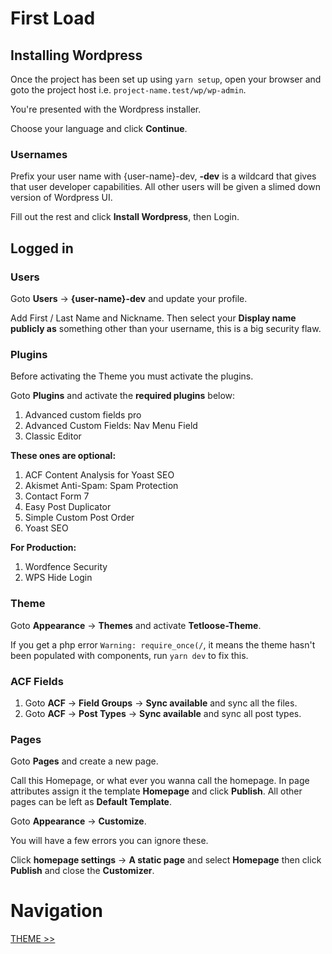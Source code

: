 # First Load

## Installing Wordpress

Once the project has been set up using `yarn setup`, open your browser and goto the project host i.e. `project-name.test/wp/wp-admin`.

You're presented with the Wordpress installer.

Choose your language and click **Continue**.

### Usernames

Prefix your user name with {user-name}-dev, **-dev** is a wildcard that gives that user developer capabilities. All other users will be given a slimed down version of Wordpress UI.

Fill out the rest and click **Install Wordpress**, then Login.

## Logged in

### Users

Goto **Users** -> **{user-name}-dev** and update your profile.

Add First / Last Name and Nickname. Then select your **Display name publicly as** something other than your username, this is a big security flaw.

### Plugins

Before activating the Theme you must activate the plugins.

Goto **Plugins** and activate the **required plugins** below:

1. Advanced custom fields pro
2. Advanced Custom Fields: Nav Menu Field
3. Classic Editor

**These ones are optional:**

1. ACF Content Analysis for Yoast SEO
2. Akismet Anti-Spam: Spam Protection
3. Contact Form 7
4. Easy Post Duplicator
5. Simple Custom Post Order
6. Yoast SEO

**For Production:**

1. Wordfence Security
2. WPS Hide Login

### Theme

Goto **Appearance** -> **Themes** and activate **Tetloose-Theme**.

If you get a php error `Warning: require_once(/`, it means the theme hasn't been populated with components, run `yarn dev` to fix this.

### ACF Fields

1. Goto **ACF** -> **Field Groups** -> **Sync available** and sync all the files.
2. Goto **ACF** -> **Post Types** -> **Sync available** and sync all post types.

### Pages

Goto **Pages** and create a new page.

Call this Homepage, or what ever you wanna call the homepage. In page attributes assign it the template **Homepage** and click **Publish**. All other pages can be left as **Default Template**.

Goto **Appearance** -> **Customize**.

You will have a few errors you can ignore these.

Click **homepage settings** -> **A static page** and select **Homepage** then click **Publish** and close the **Customizer**.

# Navigation

[THEME >>](theme.md)
